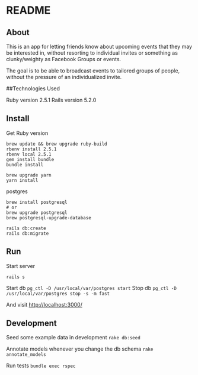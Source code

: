 # README

## About

This is an app for letting friends know about upcoming events that they may be interested in, without resorting to individual invites or something as clunky/weighty as Facebook Groups or events.

The goal is to be able to broadcast events to tailored groups of people, without the pressure of an individualized invite.

##Technologies Used

Ruby version 2.5.1
Rails version 5.2.0

## Install

Get Ruby version
```
brew update && brew upgrade ruby-build
rbenv install 2.5.1
rbenv local 2.5.1
gem install bundle
bundle install
```

```
brew upgrade yarn
yarn install
```

postgres
```
brew install postgresql
# or
brew upgrade postgresql
brew postgresql-upgrade-database

rails db:create
rails db:migrate
```


## Run

Start server
```
rails s
```

Start db
```pg_ctl -D /usr/local/var/postgres start```
Stop db
```pg_ctl -D /usr/local/var/postgres stop -s -m fast```

And visit
[http://localhost:3000/](http://localhost:3000/)


## Development


Seed some example data in development
```rake db:seed```

Annotate models whenever you change the db schema
```rake annotate_models```

Run tests
```bundle exec rspec```
